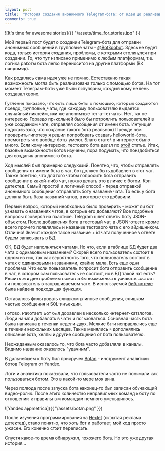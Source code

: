 ```yaml
---
layout: post
title:  "История создания анонимного Telegram-бота: от идеи до реализации"
comments: true
---
```

![It's time for awesome stories]({{ "/assets/time_for_stories.jpg" }})

Мой первый пост будет о создании Telegram-бота для отправки анонимных сообщений в групповые чаты - [@BotBoobot](https://t.me/botboobot). Здесь не будет кода, только история создания, проблемы, с которыми столкнулся при создании. То, что тут написано применимо к любым платформам, т.е. логика работы бота легко переносится на другие платформы (ВК например).

Как родилась сама идея уже не помню. Естественно такая возможность могла быть реалиизована только с помощью ботов. На тот момент Телеграм-боты уже были популярны, каждый кому не лень создавал своих.

Гугление показало, что есть лишь боты с помощью, которых создаются псевдо_групповые_чаты, где каждому пользователю выдается случайный никнейм, или же анонимные тет-а-тет чаты. Нет, так не интересно. Гораздо прикольней было бы потроллить пользователей в уже созданном чате, отправляя сообщения от имени бота. Интуиция подсказывала, что создание такого бота реально=) Прежде чем проверить гипотезу я решил попробовать создать helloworld-бота, посмотреть что вообще боты умеют. Благо статей в интернете было много. Если кому интересно, тестового бота делал по [этой](http://abdulmadzhidov.ru/blog/Telegram-bot-in-30-min) статье. Итак, базовые возможности ботов изучены, пора подумать, что понадобиться для создания анонимного бота.

Ход мыслей был примерно следующий. Понятно, что, чтобы отправлять сообщения от имени бота в чат, бот должен быть добавлен в этот чат. Также понятно, что для того чтобы попросить бота отправить сообщение в какой-либо чат, нужно делать это в личке с ботом. Кэп детектед. Самый простой и логичный способ - перед отправкой анонимного сообщения отправлять боту название чата. То есть у бота должна быть база названий чатов, в которые его добавили. 

Первый вопрос, который необходимо было проверить - может ли бот узнавать о названиях чатов, в которые его добавляют? Все подобные вопросы проверял на практике. Telegram шлет ответы боту JSON-объектом. После добавления бота в тестовый чат, в JSON-ответе кроме всего прочего появлялось и название тестового чата с его айдишником. Отлично! Значит каждое такое название + id чата полученное в ответе будем записывать в БД.

ОК, БД будет наполняться чатами. Но что, если в таблице БД будет два чата с одинаковым названием? Скорей всего пользователь состоит в одном из них, так как вероятность того, что пользователь состоит в чатах с одинаковыми названиями, крайне мала. Есть еще одна проблема. Что если пользователь попросит бота отправить сообщение в чат, в котором сам пользователь не состоит, но в БД такой чат есть? Решить эти две проблемы помогла бы возможность узнавать состоит ли пользователь в запрашиваемом чате. В используемой [библиотеке](https://github.com/python-telegram-bot/python-telegram-bot) была найдена подходящая функция.

Оставалось фильтровать слишком длинные сообщения, слишком частые сообщения и SQL-инъекции.

Готово. Работает! Бот был добавлен в несколько интернет-каталогов. Люди начали добавлять в чаты и пользоваться. Основная часть бота была написана в течении недели-двух. Мелкие баги исправлялись еще в течении нескольких месяцев. Также менялись и дополнялись описание бота, хелпы и другие сообщения от бота пользователю.

Неожиданным оказалось то, что бота часто добавляли в каналы. Видимо название оказалось "удачным".

В дальнейшем к боту был прикручен [Botan](http://botan.io) - инструмент аналитики ботов Telegram от Yandex.

Логи и аналитика показывали, что пользователи часто не понимали как пользоваться ботом. Это в какой-то мере моя вина.

Через полгода после запуска бота наконец-то был записан обучающий видео-ролик. После этого количество неправильных команд к боту по отношению к правильным командам немного уменьшилось.

![Yandex appmetrica]({{ "/assets/botan.png" }})

После изучения программирования на [Hexlet](https://goo.gl/nT3npR) (скрытая реклама детектед), стало понятно, что хоть бот и работает, мой код просто ужасен. Его конечно стоит переписать.

Спустя какое-то время обнаружил, похожего бота. Но это уже другая история...
